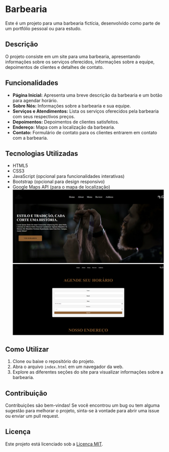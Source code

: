 # Barbearia

Este é um projeto para uma barbearia fictícia, desenvolvido como parte de um portfólio pessoal ou para estudo.

## Descrição

O projeto consiste em um site para uma barbearia, apresentando informações sobre os serviços oferecidos, informações sobre a equipe, depoimentos de clientes e detalhes de contato.

## Funcionalidades

- **Página Inicial:** Apresenta uma breve descrição da barbearia e um botão para agendar horário.
- **Sobre Nós:** Informações sobre a barbearia e sua equipe.
- **Serviços e Atendimentos:** Lista os serviços oferecidos pela barbearia com seus respectivos preços.
- **Depoimentos:** Depoimentos de clientes satisfeitos.
- **Endereço:** Mapa com a localização da barbearia.
- **Contato:** Formulário de contato para os clientes entrarem em contato com a barbearia.

## Tecnologias Utilizadas

- HTML5
- CSS3
- JavaScript (opcional para funcionalidades interativas)
- Bootstrap (opcional para design responsivo)
- Google Maps API (para o mapa de localização)
![alt text](image-1.png)
 ![alt text](image.png)


## Como Utilizar

1. Clone ou baixe o repositório do projeto.
2. Abra o arquivo `index.html` em um navegador da web.
3. Explore as diferentes seções do site para visualizar informações sobre a barbearia.

## Contribuição

Contribuições são bem-vindas! Se você encontrou um bug ou tem alguma sugestão para melhorar o projeto, sinta-se à vontade para abrir uma issue ou enviar um pull request.

## Licença

Este projeto está licenciado sob a [Licença MIT](https://opensource.org/licenses/MIT).
